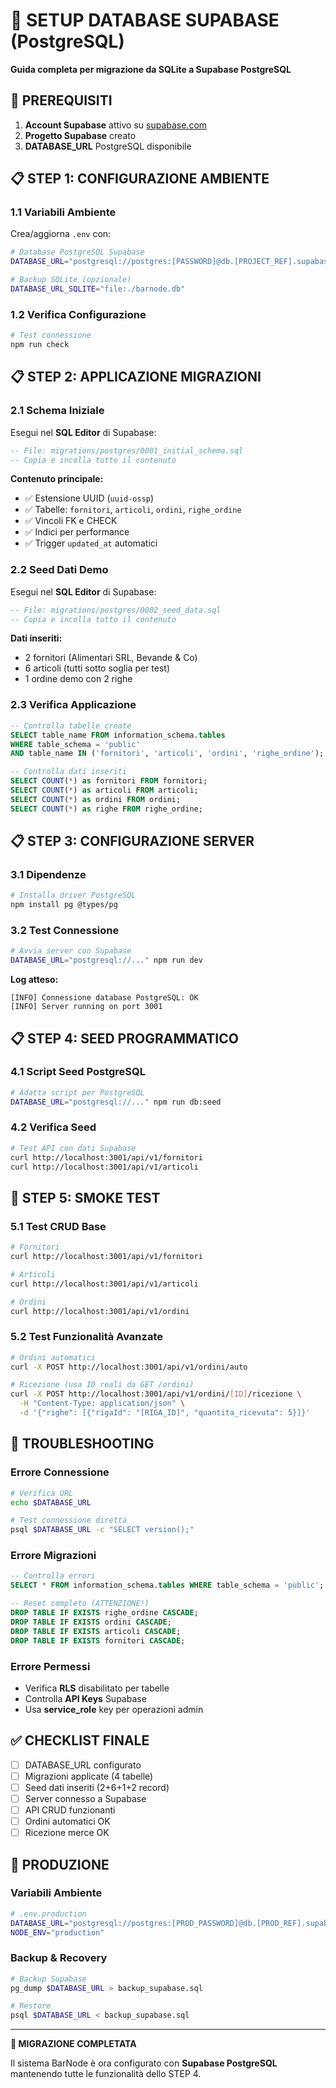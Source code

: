 # 🐘 SETUP DATABASE SUPABASE (PostgreSQL)

**Guida completa per migrazione da SQLite a Supabase PostgreSQL**

## 🎯 PREREQUISITI

1. **Account Supabase** attivo su [supabase.com](https://supabase.com)
2. **Progetto Supabase** creato
3. **DATABASE_URL** PostgreSQL disponibile

## 📋 STEP 1: CONFIGURAZIONE AMBIENTE

### 1.1 Variabili Ambiente
Crea/aggiorna `.env` con:

```bash
# Database PostgreSQL Supabase
DATABASE_URL="postgresql://postgres:[PASSWORD]@db.[PROJECT_REF].supabase.co:5432/postgres"

# Backup SQLite (opzionale)
DATABASE_URL_SQLITE="file:./barnode.db"
```

### 1.2 Verifica Configurazione
```bash
# Test connessione
npm run check
```

## 📋 STEP 2: APPLICAZIONE MIGRAZIONI

### 2.1 Schema Iniziale
Esegui nel **SQL Editor** di Supabase:

```sql
-- File: migrations/postgres/0001_initial_schema.sql
-- Copia e incolla tutto il contenuto
```

**Contenuto principale:**
- ✅ Estensione UUID (`uuid-ossp`)
- ✅ Tabelle: `fornitori`, `articoli`, `ordini`, `righe_ordine`
- ✅ Vincoli FK e CHECK
- ✅ Indici per performance
- ✅ Trigger `updated_at` automatici

### 2.2 Seed Dati Demo
Esegui nel **SQL Editor** di Supabase:

```sql
-- File: migrations/postgres/0002_seed_data.sql
-- Copia e incolla tutto il contenuto
```

**Dati inseriti:**
- 2 fornitori (Alimentari SRL, Bevande & Co)
- 6 articoli (tutti sotto soglia per test)
- 1 ordine demo con 2 righe

### 2.3 Verifica Applicazione
```sql
-- Controlla tabelle create
SELECT table_name FROM information_schema.tables 
WHERE table_schema = 'public' 
AND table_name IN ('fornitori', 'articoli', 'ordini', 'righe_ordine');

-- Controlla dati inseriti
SELECT COUNT(*) as fornitori FROM fornitori;
SELECT COUNT(*) as articoli FROM articoli;
SELECT COUNT(*) as ordini FROM ordini;
SELECT COUNT(*) as righe FROM righe_ordine;
```

## 📋 STEP 3: CONFIGURAZIONE SERVER

### 3.1 Dipendenze
```bash
# Installa driver PostgreSQL
npm install pg @types/pg
```

### 3.2 Test Connessione
```bash
# Avvia server con Supabase
DATABASE_URL="postgresql://..." npm run dev
```

**Log atteso:**
```
[INFO] Connessione database PostgreSQL: OK
[INFO] Server running on port 3001
```

## 📋 STEP 4: SEED PROGRAMMATICO

### 4.1 Script Seed PostgreSQL
```bash
# Adatta script per PostgreSQL
DATABASE_URL="postgresql://..." npm run db:seed
```

### 4.2 Verifica Seed
```bash
# Test API con dati Supabase
curl http://localhost:3001/api/v1/fornitori
curl http://localhost:3001/api/v1/articoli
```

## 🧪 STEP 5: SMOKE TEST

### 5.1 Test CRUD Base
```bash
# Fornitori
curl http://localhost:3001/api/v1/fornitori

# Articoli
curl http://localhost:3001/api/v1/articoli

# Ordini
curl http://localhost:3001/api/v1/ordini
```

### 5.2 Test Funzionalità Avanzate
```bash
# Ordini automatici
curl -X POST http://localhost:3001/api/v1/ordini/auto

# Ricezione (usa ID reali da GET /ordini)
curl -X POST http://localhost:3001/api/v1/ordini/[ID]/ricezione \
  -H "Content-Type: application/json" \
  -d '{"righe": [{"rigaId": "[RIGA_ID]", "quantita_ricevuta": 5}]}'
```

## 🔧 TROUBLESHOOTING

### Errore Connessione
```bash
# Verifica URL
echo $DATABASE_URL

# Test connessione diretta
psql $DATABASE_URL -c "SELECT version();"
```

### Errore Migrazioni
```sql
-- Controlla errori
SELECT * FROM information_schema.tables WHERE table_schema = 'public';

-- Reset completo (ATTENZIONE!)
DROP TABLE IF EXISTS righe_ordine CASCADE;
DROP TABLE IF EXISTS ordini CASCADE;
DROP TABLE IF EXISTS articoli CASCADE;
DROP TABLE IF EXISTS fornitori CASCADE;
```

### Errore Permessi
- Verifica **RLS** disabilitato per tabelle
- Controlla **API Keys** Supabase
- Usa **service_role** key per operazioni admin

## ✅ CHECKLIST FINALE

- [ ] DATABASE_URL configurato
- [ ] Migrazioni applicate (4 tabelle)
- [ ] Seed dati inseriti (2+6+1+2 record)
- [ ] Server connesso a Supabase
- [ ] API CRUD funzionanti
- [ ] Ordini automatici OK
- [ ] Ricezione merce OK

## 🚀 PRODUZIONE

### Variabili Ambiente
```bash
# .env.production
DATABASE_URL="postgresql://postgres:[PROD_PASSWORD]@db.[PROD_REF].supabase.co:5432/postgres"
NODE_ENV="production"
```

### Backup & Recovery
```bash
# Backup Supabase
pg_dump $DATABASE_URL > backup_supabase.sql

# Restore
psql $DATABASE_URL < backup_supabase.sql
```

---

**🎉 MIGRAZIONE COMPLETATA**

Il sistema BarNode è ora configurato con **Supabase PostgreSQL** mantenendo tutte le funzionalità dello STEP 4.
